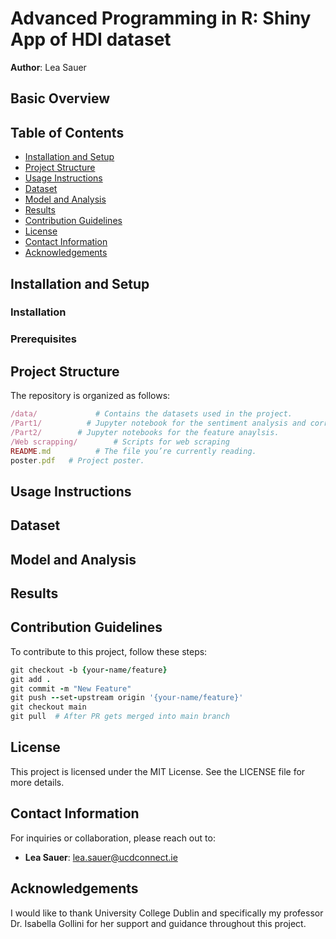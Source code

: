 # Advanced Programming in R: Shiny App of HDI dataset
**Author**: Lea Sauer

## Basic Overview


## Table of Contents

- [Installation and Setup](#installation-and-setup)
- [Project Structure](#project-structure)
- [Usage Instructions](#usage-instructions)
- [Dataset](#dataset)
- [Model and Analysis](#model-and-analysis)
- [Results](#results)
- [Contribution Guidelines](#contribution-guidelines)
- [License](#license)
- [Contact Information](#contact-information)
- [Acknowledgements](#acknowledgements)

## Installation and Setup

### Installation

### Prerequisites

## Project Structure

The repository is organized as follows:

```ruby
/data/             # Contains the datasets used in the project.
/Part1/          # Jupyter notebook for the sentiment analysis and corresponding visualizations.
/Part2/        # Jupyter notebooks for the feature anaylsis.
/Web scrapping/        # Scripts for web scraping
README.md          # The file you’re currently reading.
poster.pdf   # Project poster.
```

## Usage Instructions

## Dataset

## Model and Analysis

## Results

## Contribution Guidelines

To contribute to this project, follow these steps:

```ruby
git checkout -b {your-name/feature}
git add .
git commit -m "New Feature"
git push --set-upstream origin '{your-name/feature}'
git checkout main
git pull  # After PR gets merged into main branch
```

## License

This project is licensed under the MIT License. See the LICENSE file for more details.

## Contact Information

For inquiries or collaboration, please reach out to:

- **Lea Sauer**: lea.sauer@ucdconnect.ie


## Acknowledgements

I would like to thank University College Dublin and specifically my professor Dr. Isabella Gollini for her support and guidance throughout this project.
